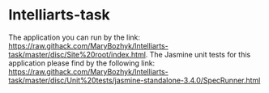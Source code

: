 # Intelliarts-task

The application you can run by the link: https://raw.githack.com/MaryBozhyk/Intelliarts-task/master/disc/Site%20root/index.html.
The Jasmine unit tests for this application please find by the following link: https://raw.githack.com/MaryBozhyk/Intelliarts-task/master/disc/Unit%20tests/jasmine-standalone-3.4.0/SpecRunner.html
